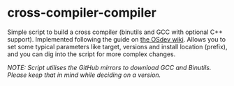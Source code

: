 # cross-compiler-compiler

Simple script to build a cross compiler (binutils and GCC with optional C++ support). Implemented following the guide on [the OSdev wiki](https://wiki.osdev.org/GCC_Cross-Compiler). Allows you to set some typical parameters like target, versions and install location (prefix), and you can dig into the script for more complex changes.

*NOTE: Script utilises the GitHub mirrors to download GCC and Binutils. Please keep that in mind while deciding on a version.*
